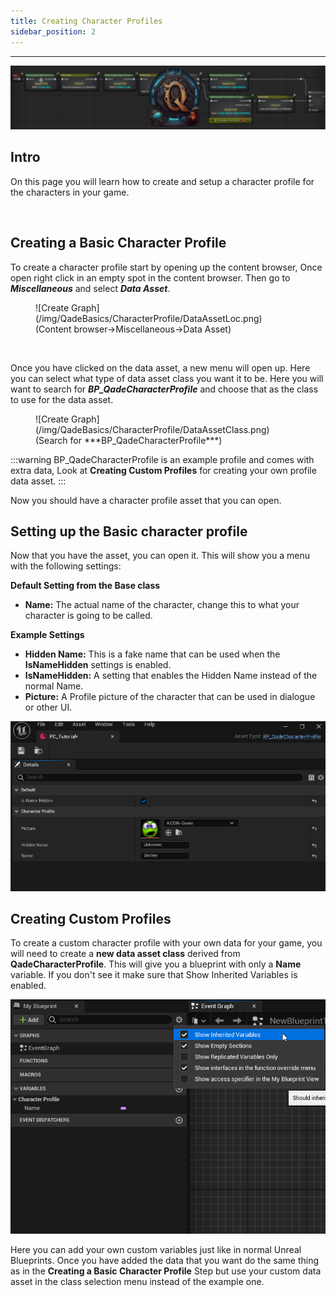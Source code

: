 ```yaml
---
title: Creating Character Profiles
sidebar_position: 2
---
```

<hr  /> 

![Banner](/img/QadeBanner.png)


## Intro
On this page you will learn how to create and setup a character profile for the characters in your game.

<br/>

## Creating a Basic Character Profile
To create a character profile start by opening up the content browser, Once open right click in an empty spot in the content browser.
Then go to ***Miscellaneous*** and select ***Data Asset***.
<figure>
![Create Graph](/img/QadeBasics/CharacterProfile/DataAssetLoc.png)
<figcaption>(Content browser->Miscellaneous->Data Asset)</figcaption>
</figure>

<br/>

Once you have clicked on the data asset, a new menu will open up. Here you can select what type of data asset class you want it to be.
Here you will want to search for ***BP_QadeCharacterProfile*** and choose that as the class to use for the data asset.

<figure>
![Create Graph](/img/QadeBasics/CharacterProfile/DataAssetClass.png)
<figcaption>(Search for ***BP_QadeCharacterProfile***)</figcaption>
</figure>

:::warning
BP_QadeCharacterProfile is an example profile and comes with extra data, Look at **Creating Custom Profiles** for creating your own profile data asset.
:::

Now you should have a character profile asset that you can open.


## Setting up the Basic character profile
Now that you have the asset, you can open it. This will show you a menu with the following settings:

**Default Setting from the Base class**
 * **Name:** The actual name of the character, change this to what your character is going to be called.

**Example Settings**<br/>
 * **Hidden Name:** This is a fake name that can be used when the **IsNameHidden** settings is enabled.
 * **IsNameHidden:** A setting that enables the Hidden Name instead of the normal Name. 
 * **Picture:** A Profile picture of the character that can be used in dialogue or other UI.

![InheritedVars](/img/QadeBasics/CharacterProfile/CustomDataAssetExample.png)

## Creating Custom Profiles
To create a custom character profile with your own data for your game, you will need to create a **new data asset class** derived from **QadeCharacterProfile**.
This will give you a blueprint with only a **Name** variable. If you don't see it make sure that Show Inherited Variables is enabled.

![InheritedVars](/img/QadeBasics/CharacterProfile/InheritedVars.png)

Here you can add your own custom variables just like in normal Unreal Blueprints.
Once you have added the data that you want do the same thing as in the **Creating a Basic Character Profile** Step but use your custom data asset in the class selection menu instead of the example one.

